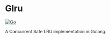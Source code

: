 # Glru

[![Go](https://github.com/ArunMurugan78/glru/actions/workflows/go.yml/badge.svg)](https://github.com/ArunMurugan78/glru/actions/workflows/go.yml)

A Concurrent Safe LRU implementation in Golang.
